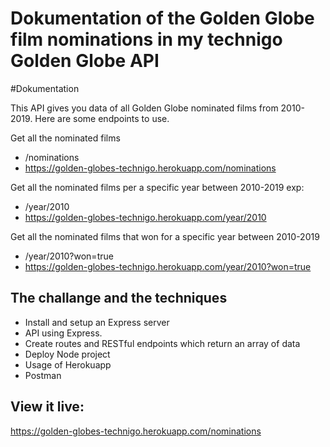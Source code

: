 # Dokumentation of the Golden Globe film nominations in my technigo Golden Globe API

#Dokumentation

This API gives you data of all Golden Globe nominated films from 2010-2019. Here are some endpoints to use.

Get all the nominated films   
- /nominations
- https://golden-globes-technigo.herokuapp.com/nominations

Get all the nominated films per a specific year between 2010-2019 exp:
- /year/2010
- https://golden-globes-technigo.herokuapp.com/year/2010


Get all the nominated films that won for a specific year between 2010-2019  
- /year/2010?won=true
- https://golden-globes-technigo.herokuapp.com/year/2010?won=true




## The challange and the techniques
- Install and setup an Express server
- API using Express.
- Create routes and RESTful endpoints which return an array of data
- Deploy Node project
- Usage of Herokuapp
- Postman 



## View it live:
https://golden-globes-technigo.herokuapp.com/nominations
